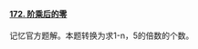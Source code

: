 #### [172. 阶乘后的零](https://leetcode.cn/problems/factorial-trailing-zeroes/)

记忆官方题解。本题转换为求1-n，5的倍数的个数。